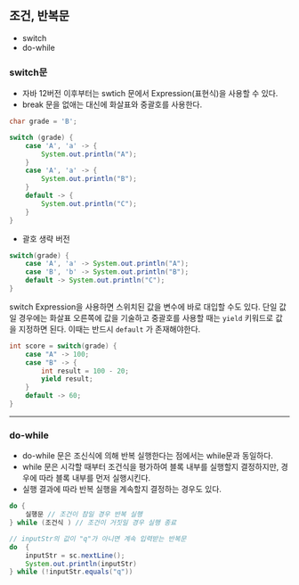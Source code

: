 ## 조건, 반복문
- switch
- do-while


### switch문

- 자바 12버전 이후부터는 swtich 문에서 Expression(표현식)을 사용할 수 있다.
- break 문을 없애는 대신에 화살표와 중괄호를 사용한다.

```java
char grade = 'B';

switch (grade) {
    case 'A', 'a' -> {
        System.out.println("A");    
    }
    case 'A', 'a' -> {
        System.out.println("B");
    }
    default -> {
        System.out.println("C");
    }
}
```

- 괄호 생략 버전
```java
switch(grade) {
    case 'A', 'a' -> System.out.println("A");
    case 'B', 'b' -> System.out.println("B");
    default -> System.out.println("C");
}
```

switch Expression을 사용하면 스위치된 값을 변수에 바로 대입할 수도 있다. 단일 값일 경우에는 화살표 오른쪽에 값을 기술하고
중괄호를 사용할 때는 `yield` 키워드로 값을 지정하면 된다. 이때는 반드시 `default` 가 존재해야한다.

```java
int score = switch(grade) {
    case "A" -> 100;
    case "B" -> {
        int result = 100 - 20;
        yield result;
    }
    default -> 60;
}
```

---

### do-while
- do-while 문은 조신식에 의해 반복 실행한다는 점에서는 while문과 동일하다.
- while 문은 시각할 때부터 조건식을 평가하여 블록 내부를 실행할지 결정하지만, 경우에 따라 블록 내부를 먼저 실행시킨다.
- 실행 결과에 따라 반복 실행을 계속할지 결정하는 경우도 있다.

```java
do {
    실행문 // 조건이 참일 경우 반복 실행
} while (조건식 ) // 조건이 거짓일 경우 실행 종료 
```

```java
// inputStr의 값이 "q"가 아니면 계속 입력받는 반복문
do  {
    inputStr = sc.nextLine();
    System.out.println(inputStr)
} while (!inputStr.equals("q"))
```


